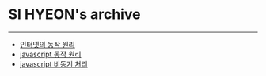 # SI HYEON's archive

<hr>

- [인터넷의 동작 원리](./Archive/Internet/인터넷의_동작원리.md)
- [javascript 동작 원리](./Archive/js/js_동작원리.md)
- [javascript 비동기 처리](./Archive/js/CallBack.md)

